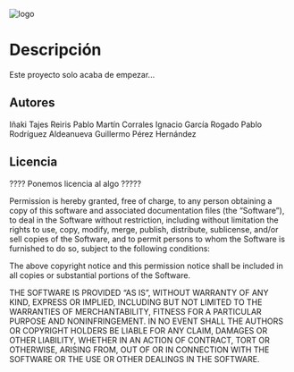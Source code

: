 ![logo](https://github.com/grialusal/repo-grupo-2/blob/master/assets/mirror.png)

# Descripción

Este proyecto solo acaba de empezar...

## Autores

Iñaki Tajes Reiris
Pablo Martín Corrales
Ignacio García Rogado
Pablo Rodríguez Aldeanueva
Guillermo Pérez Hernández

## Licencia
???? Ponemos licencia al algo ?????

Permission is hereby granted, free of charge, to any person
obtaining a copy of this software and associated documentation
files (the “Software”), to deal in the Software without
restriction, including without limitation the rights to use,
copy, modify, merge, publish, distribute, sublicense, and/or sell
copies of the Software, and to permit persons to whom the
Software is furnished to do so, subject to the following
conditions:

The above copyright notice and this permission notice shall be
included in all copies or substantial portions of the Software.

THE SOFTWARE IS PROVIDED “AS IS”, WITHOUT WARRANTY OF ANY KIND,
EXPRESS OR IMPLIED, INCLUDING BUT NOT LIMITED TO THE WARRANTIES
OF MERCHANTABILITY, FITNESS FOR A PARTICULAR PURPOSE AND
NONINFRINGEMENT. IN NO EVENT SHALL THE AUTHORS OR COPYRIGHT
HOLDERS BE LIABLE FOR ANY CLAIM, DAMAGES OR OTHER LIABILITY,
WHETHER IN AN ACTION OF CONTRACT, TORT OR OTHERWISE, ARISING
FROM, OUT OF OR IN CONNECTION WITH THE SOFTWARE OR THE USE OR
OTHER DEALINGS IN THE SOFTWARE.
